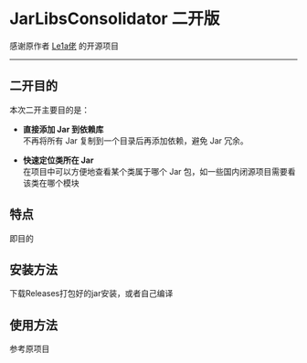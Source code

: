 # JarLibsConsolidator 二开版

感谢原作者 [Le1a佬](https://github.com/Le1a/JarLibsConsolidator) 的开源项目

---

## 二开目的

本次二开主要目的是：

- **直接添加 Jar 到依赖库**  
  不再将所有 Jar 复制到一个目录后再添加依赖，避免 Jar 冗余。

- **快速定位类所在 Jar**  
  在项目中可以方便地查看某个类属于哪个 Jar 包，如一些国内闭源项目需要看该类在哪个模块



## 特点

即目的



## 安装方法


下载Releases打包好的jar安装，或者自己编译



## 使用方法

参考原项目


